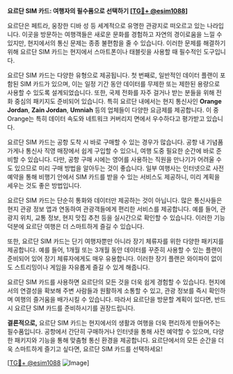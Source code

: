 **요르단 SIM 카드: 여행자의 필수품으로 선택하기 [[TG💪+ @esim1088](https://t.me/s/esim1088)]**

요르단은 페트라, 웅장한 디바 성 등 세계적으로 유명한 관광지로 떠오르고 있는 나라입니다. 이곳을 방문하는 여행객들은 새로운 문화를 경험하고 자연의 경이로움을 느낄 수 있지만, 현지에서의 통신 문제는 종종 불편함을 줄 수 있습니다. 이러한 문제를 해결하기 위해 요르단 SIM 카드는 현지에서 스마트폰이나 태블릿을 사용할 때 필수적인 도구입니다.

요르단 SIM 카드는 다양한 유형으로 제공됩니다. 첫 번째로, 일반적인 데이터 플랜이 포함된 SIM 카드가 있으며, 이는 일정 기간 동안 데이터를 무제한 또는 제한된 용량으로 사용할 수 있도록 설계되었습니다. 또한, 국제 전화를 자주 걸거나 받는 분들을 위해 전화 중심의 패키지도 준비되어 있습니다. 특히 요르단 내에서는 현지 통신사인 **Orange Jordan**, **Zain Jordan**, **Umniah** 등의 업체들이 다양한 요금제를 제공합니다. 이 중 Orange는 특히 데이터 속도와 네트워크 커버리지 면에서 우수하다고 평가받고 있습니다.

요르단 SIM 카드는 공항 도착 시 바로 구매할 수 있는 경우가 많습니다. 공항 내 기념품 가게나 통신사 직영 매장에서 쉽게 구입할 수 있으니, 여행 도중 필요한 순간에 바로 준비할 수 있습니다. 다만, 공항 구매 시에는 영어를 사용하는 직원을 만나기가 어려울 수도 있으므로 미리 구매 방법을 알아두는 것이 좋습니다. 일부 여행사는 인터넷으로 사전 예약을 통해 비행기 안에서 SIM 카드를 받을 수 있는 서비스도 제공하니, 미리 계획을 세우는 것도 좋은 방법입니다.

요르단 SIM 카드는 단순히 통화와 데이터만 제공하는 것이 아닙니다. 많은 통신사들은 현지 관광 정보 앱과 연동하여 관광객들에게 편리한 서비스를 제공합니다. 예를 들어, 관광지 위치, 교통 정보, 현지 맛집 추천 등을 실시간으로 확인할 수 있습니다. 이러한 기능 덕분에 요르단 여행은 더 스마트하게 즐길 수 있습니다.

또한, 요르단 SIM 카드는 단기 여행자뿐만 아니라 장기 체류자를 위한 다양한 패키지를 제공합니다. 예를 들어, 1개월 또는 3개월 동안 데이터를 꾸준히 사용할 수 있는 플랜이 준비되어 있어 장기 체류자에게도 매우 유용합니다. 이러한 장기 플랜은 와이파이 없이도 스트리밍이나 게임을 자유롭게 즐길 수 있게 해줍니다.

요르단 SIM 카드를 사용하면 요르단의 모든 것을 더욱 쉽게 경험할 수 있습니다. 현지에서의 연결성을 확보해 주변 사람들과 원활하게 소통할 수 있고, 관광 정보를 즉시 확인하며 여행의 즐거움을 배가시킬 수 있습니다. 따라서 요르단을 방문할 계획이 있다면, 반드시 요르단 SIM 카드를 준비하시기를 권장드립니다.

**결론적으로,** 요르단 SIM 카드는 현지에서의 생활과 여행을 더욱 편리하게 만들어주는 필수품입니다. 공항에서 간단히 구매하거나 인터넷을 통해 사전 예약할 수 있으며, 다양한 패키지와 기능을 통해 맞춤형 통신 환경을 제공합니다. 요르단에서의 모든 순간을 더욱 스마트하게 즐기고 싶다면, 요르단 SIM 카드를 선택하세요! 

[[TG💪+ @esim1088](https://t.me/s/esim1088) ![Image](https://i.postimg.cc/Y0z9fWf4/image.png)]